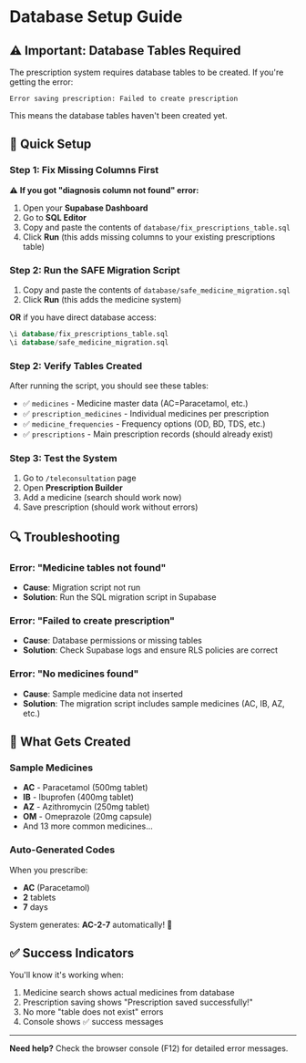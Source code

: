 # Database Setup Guide

## ⚠️ Important: Database Tables Required

The prescription system requires database tables to be created. If you're getting the error:

```
Error saving prescription: Failed to create prescription
```

This means the database tables haven't been created yet.

## 🚀 Quick Setup

### Step 1: Fix Missing Columns First

⚠️ **If you got "diagnosis column not found" error:**

1. Open your **Supabase Dashboard**
2. Go to **SQL Editor**
3. Copy and paste the contents of `database/fix_prescriptions_table.sql`
4. Click **Run** (this adds missing columns to your existing prescriptions table)

### Step 2: Run the SAFE Migration Script

1. Copy and paste the contents of `database/safe_medicine_migration.sql`
2. Click **Run** (this adds the medicine system)

**OR** if you have direct database access:

```sql
\i database/fix_prescriptions_table.sql
\i database/safe_medicine_migration.sql
```

### Step 2: Verify Tables Created

After running the script, you should see these tables:
- ✅ `medicines` - Medicine master data (AC=Paracetamol, etc.)
- ✅ `prescription_medicines` - Individual medicines per prescription
- ✅ `medicine_frequencies` - Frequency options (OD, BD, TDS, etc.)
- ✅ `prescriptions` - Main prescription records (should already exist)

### Step 3: Test the System

1. Go to `/teleconsultation` page
2. Open **Prescription Builder**
3. Add a medicine (search should work now)
4. Save prescription (should work without errors)

## 🔍 Troubleshooting

### Error: "Medicine tables not found"
- **Cause**: Migration script not run
- **Solution**: Run the SQL migration script in Supabase

### Error: "Failed to create prescription"
- **Cause**: Database permissions or missing tables
- **Solution**: Check Supabase logs and ensure RLS policies are correct

### Error: "No medicines found"
- **Cause**: Sample medicine data not inserted
- **Solution**: The migration script includes sample medicines (AC, IB, AZ, etc.)

## 🎯 What Gets Created

### Sample Medicines
- **AC** - Paracetamol (500mg tablet)
- **IB** - Ibuprofen (400mg tablet)
- **AZ** - Azithromycin (250mg tablet)
- **OM** - Omeprazole (20mg capsule)
- And 13 more common medicines...

### Auto-Generated Codes
When you prescribe:
- **AC** (Paracetamol)
- **2** tablets
- **7** days

System generates: **AC-2-7** automatically! 🎉

## ✅ Success Indicators

You'll know it's working when:
1. Medicine search shows actual medicines from database
2. Prescription saving shows "Prescription saved successfully!"
3. No more "table does not exist" errors
4. Console shows ✅ success messages

---

**Need help?** Check the browser console (F12) for detailed error messages.